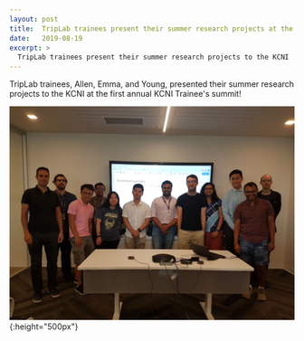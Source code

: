 ```yaml
---
layout: post
title:  TripLab trainees present their summer research projects at the KCNI Trainee Summit
date:   2019-08-19
excerpt: >
  TripLab trainees present their summer research projects to the KCNI
---
```


TripLab trainees, Allen, Emma, and Young, presented their summer research projects to the KCNI at the first annual KCNI Trainee's summit!

![KCNI trainees and PIs](/images/people/all_hands_kcni_2019.jpg "KCNI trainees and PIs"){:height="500px"}
